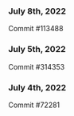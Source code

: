 ### July 8th, 2022

Commit #113488

### July 5th, 2022

Commit #314353


### July 4th, 2022

Commit #72281

